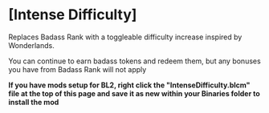 # [Intense Difficulty]

Replaces Badass Rank with a toggleable difficulty increase inspired by Wonderlands.

You can continue to earn badass tokens and redeem them, but any bonuses you have from Badass Rank will not apply

**If you have mods setup for BL2, right click the "IntenseDifficulty.blcm" file at the top of this page and save it as new within your Binaries folder to install the mod**
